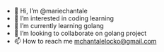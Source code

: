 - 👋 Hi, I’m @mariechantale
- 👀 I’m interested in coding learning
- 🌱 I’m currently learning golang 
- 💞️ I’m looking to collaborate on golang project
- 📫 How to reach me mchantalelocko@gmail.com

<!---
mariechantale/mariechantale is a ✨ special ✨ repository because its `README.md` (this file) appears on your GitHub profile.
You can click the Preview link to take a look at your changes.
--->
